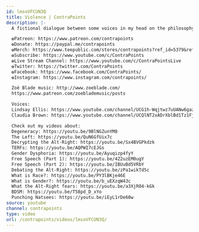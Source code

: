 ```yaml
---
id: lmsoVFCUN3Q
title: Violence | ContraPoints
description: |-
  A fictional dialogue between some voices in my head on the philosophy of violence. No dolls or mannequins were harmed in the making of this film.

  ✿Patreon: https://www.patreon.com/contrapoints
  ✿Donate: https://paypal.me/contrapoints
  ✿Merch: https://www.teepublic.com/stores/contrapoints?ref_id=5379&ref_type=aff
  ✿Subscribe: https://www.youtube.com/c/ContraPoints
  ✿Live Stream Channel: https://www.youtube.com/c/ContraPointsLive
  ✿Twitter: https://twitter.com/ContraPoints
  ✿Facebook: https://www.facebook.com/ContraPoints/
  ✿Instagram: https://www.instagram.com/contrapoints/

  Zoë Blade music: http://www.zoeblade.com/
  https://www.patreon.com/zoeblademusic/posts

  Voices:
  Lindsay Ellis: https://www.youtube.com/channel/UCG1h-Wqjtwz7uUANw6gazRw
  Claudia Brown: https://www.youtube.com/channel/UCQlNT2xADrXblBd1Tz1Fjzg

  Check out my videos about:
  Degeneracy: https://youtu.be/9BlNGZunYM8
  The Left: https://youtu.be/QuN6GfUix7c
  Decrypting the Alt-Right: https://youtu.be/Sx4BVGPkdzk
  TERFs: https://youtu.be/AQPWI7cEJGs
  Gender Dysphoria: https://youtu.be/Ayuqizp4fyY
  Free Speech (Part 1): https://youtu.be/4Z2uzEM0ugY
  Free Speech (Part 2): https://youtu.be/IBUuBd5VRbY
  Debating the Alt-Right: https://youtu.be/zPa1wikTd5c
  What is Race?: https://youtu.be/PY3lBKje46E
  What is Gender?: https://youtu.be/b_uEXzqW43c
  What the Alt-Right fears: https://youtu.be/a3XjRO4-kGk
  BDSM: https://youtu.be/T58pd_D_xYo
  Punching Natsees: https://youtu.be/iEyL1rDe60w
source: youtube
channel: contrapoints
type: video
url: /contrapoints/videos/lmsoVFCUN3Q/
---
```

